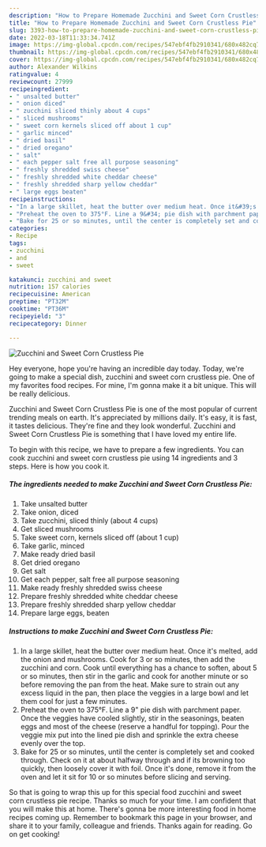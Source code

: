 ```yaml
---
description: "How to Prepare Homemade Zucchini and Sweet Corn Crustless Pie"
title: "How to Prepare Homemade Zucchini and Sweet Corn Crustless Pie"
slug: 3393-how-to-prepare-homemade-zucchini-and-sweet-corn-crustless-pie
date: 2022-03-18T11:33:34.741Z
image: https://img-global.cpcdn.com/recipes/547ebf4fb2910341/680x482cq70/zucchini-and-sweet-corn-crustless-pie-recipe-main-photo.jpg
thumbnail: https://img-global.cpcdn.com/recipes/547ebf4fb2910341/680x482cq70/zucchini-and-sweet-corn-crustless-pie-recipe-main-photo.jpg
cover: https://img-global.cpcdn.com/recipes/547ebf4fb2910341/680x482cq70/zucchini-and-sweet-corn-crustless-pie-recipe-main-photo.jpg
author: Alexander Wilkins
ratingvalue: 4
reviewcount: 27999
recipeingredient:
- " unsalted butter"
- " onion diced"
- " zucchini sliced thinly about 4 cups"
- " sliced mushrooms"
- " sweet corn kernels sliced off about 1 cup"
- " garlic minced"
- " dried basil"
- " dried oregano"
- " salt"
- " each pepper salt free all purpose seasoning"
- " freshly shredded swiss cheese"
- " freshly shredded white cheddar cheese"
- " freshly shredded sharp yellow cheddar"
- " large eggs beaten"
recipeinstructions:
- "In a large skillet, heat the butter over medium heat. Once it&#39;s melted, add the onion and mushrooms. Cook for 3 or so minutes, then add the zucchini and corn. Cook until everything has a chance to soften, about 5 or so minutes, then stir in the garlic and cook for another minute or so before removing the pan from the heat. Make sure to strain out any excess liquid in the pan, then place the veggies in a large bowl and let them cool for just a few minutes."
- "Preheat the oven to 375°F. Line a 9&#34; pie dish with parchment paper. Once the veggies have cooled slightly, stir in the seasonings, beaten eggs and most of the cheese (reserve a handful for topping). Pour the veggie mix put into the lined pie dish and sprinkle the extra cheese evenly over the top."
- "Bake for 25 or so minutes, until the center is completely set and cooked through. Check on it at about halfway through and if its browning too quickly, then loosely cover it with foil. Once it&#39;s done, remove it from the oven and let it sit for 10 or so minutes before slicing and serving."
categories:
- Recipe
tags:
- zucchini
- and
- sweet

katakunci: zucchini and sweet 
nutrition: 157 calories
recipecuisine: American
preptime: "PT32M"
cooktime: "PT36M"
recipeyield: "3"
recipecategory: Dinner

---
```



![Zucchini and Sweet Corn Crustless Pie](https://img-global.cpcdn.com/recipes/547ebf4fb2910341/680x482cq70/zucchini-and-sweet-corn-crustless-pie-recipe-main-photo.jpg)

Hey everyone, hope you're having an incredible day today. Today, we're going to make a special dish, zucchini and sweet corn crustless pie. One of my favorites food recipes. For mine, I'm gonna make it a bit unique. This will be really delicious.



Zucchini and Sweet Corn Crustless Pie is one of the most popular of current trending meals on earth. It's appreciated by millions daily. It's easy, it is fast, it tastes delicious. They're fine and they look wonderful. Zucchini and Sweet Corn Crustless Pie is something that I have loved my entire life.


To begin with this recipe, we have to prepare a few ingredients. You can cook zucchini and sweet corn crustless pie using 14 ingredients and 3 steps. Here is how you cook it.

<!--inarticleads1-->

##### The ingredients needed to make Zucchini and Sweet Corn Crustless Pie:

1. Take  unsalted butter
1. Take  onion, diced
1. Take  zucchini, sliced thinly (about 4 cups)
1. Get  sliced mushrooms
1. Take  sweet corn, kernels sliced off (about 1 cup)
1. Take  garlic, minced
1. Make ready  dried basil
1. Get  dried oregano
1. Get  salt
1. Get  each pepper, salt free all purpose seasoning
1. Make ready  freshly shredded swiss cheese
1. Prepare  freshly shredded white cheddar cheese
1. Prepare  freshly shredded sharp yellow cheddar
1. Prepare  large eggs, beaten




<!--inarticleads2-->

##### Instructions to make Zucchini and Sweet Corn Crustless Pie:

1. In a large skillet, heat the butter over medium heat. Once it&#39;s melted, add the onion and mushrooms. Cook for 3 or so minutes, then add the zucchini and corn. Cook until everything has a chance to soften, about 5 or so minutes, then stir in the garlic and cook for another minute or so before removing the pan from the heat. Make sure to strain out any excess liquid in the pan, then place the veggies in a large bowl and let them cool for just a few minutes.
1. Preheat the oven to 375°F. Line a 9&#34; pie dish with parchment paper. Once the veggies have cooled slightly, stir in the seasonings, beaten eggs and most of the cheese (reserve a handful for topping). Pour the veggie mix put into the lined pie dish and sprinkle the extra cheese evenly over the top.
1. Bake for 25 or so minutes, until the center is completely set and cooked through. Check on it at about halfway through and if its browning too quickly, then loosely cover it with foil. Once it&#39;s done, remove it from the oven and let it sit for 10 or so minutes before slicing and serving.




So that is going to wrap this up for this special food zucchini and sweet corn crustless pie recipe. Thanks so much for your time. I am confident that you will make this at home. There's gonna be more interesting food in home recipes coming up. Remember to bookmark this page in your browser, and share it to your family, colleague and friends. Thanks again for reading. Go on get cooking!
